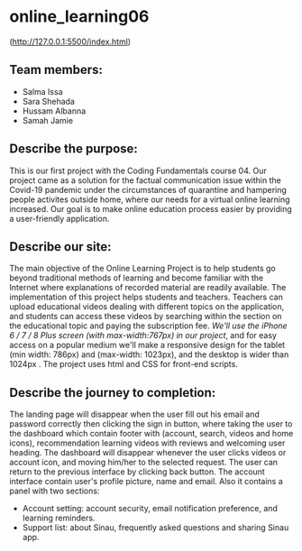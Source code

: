 # online_learning06
(http://127.0.0.1:5500/index.html)
## Team members: 
- Salma Issa
- Sara Shehada
- Hussam Albanna
- Samah Jamie
## Describe the purpose:
This is our first project with the Coding Fundamentals course 04. Our project came as a solution for the factual communication issue within the Covid-19 pandemic under the circumstances of quarantine and hampering people activites outside home, where our needs for a virtual online learning increased.
Our goal is to make online education process easier by providing a user-friendly application. 
## Describe our site:
The main objective of the Online Learning Project is to help students go beyond traditional methods of learning and become familiar with the Internet where explanations of recorded material are readily available.
The implementation of this project helps students and teachers. Teachers can upload educational videos dealing with different topics on the application, and students can access these videos by searching within the section on the educational topic and paying the subscription fee.
<em>We'll use the iPhone 6 / 7 / 8 Plus screen (with max-width:767px) in our project</em>, and for easy access on a popular medium we'll make a responsive design for the tablet (min width: 786px) and (max-width: 1023px), and the desktop is wider than 1024px  .
The project uses html and CSS for front-end scripts.
## Describe the journey to completion:
The landing page will disappear when the user fill out his email and password correctly then clicking the sign in button, where taking the user to the dashboard which contain footer with (account, search, videos and home icons), recommendation learning videos with reviews and welcoming user heading. The dashboard will disappear whenever the user clicks  videos or account icon, and moving him/her to the selected request. The user can return to the previous interface by clicking back button.
The account interface contain user's profile picture, name and email. Also it contains a panel with two sections:
- Account setting: account security, email notification preference, and learning reminders.
- Support list: about Sinau, frequently asked questions and sharing Sinau app.